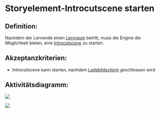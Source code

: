 # Storyelement-Introcutscene starten


## Definition:

Nachdem der Lernende einen [Lernraum](Lernraum-GE.md) betritt, muss die Engine die Möglichkeit bieten, eine [Introcutscene](Cutscene-GE.md) zu starten.


## Akzeptanzkriterien:
- Introcutscene kann starten, nachdem [Ladebildschirm](EWE0023.md) geschlossen wird


## Aktivitätsdiagramm:
![](imageEngineTriggerIntroCutScene.jpg)

![](imageEngineIntroCutScene.jpg)